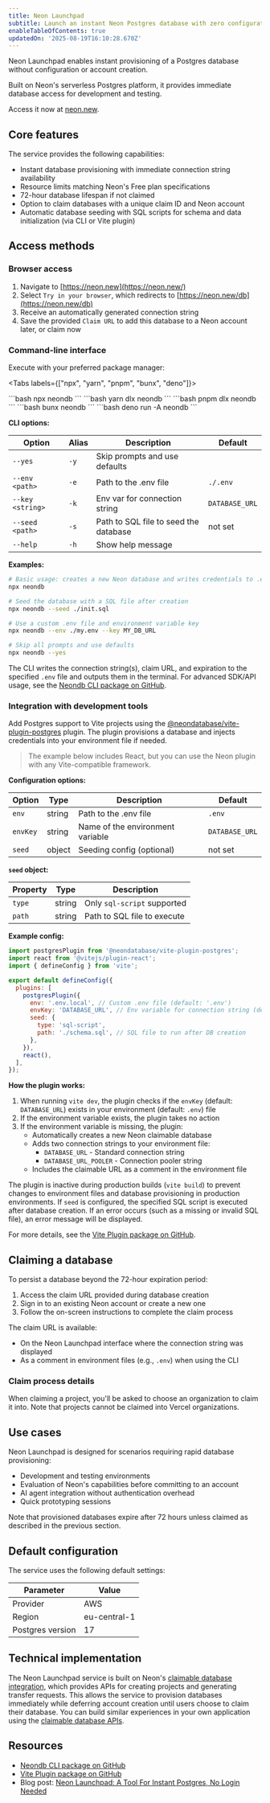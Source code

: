 ```yaml
---
title: Neon Launchpad
subtitle: Launch an instant Neon Postgres database with zero configuration
enableTableOfContents: true
updatedOn: '2025-08-19T16:10:28.670Z'
---
```


Neon Launchpad enables instant provisioning of a Postgres database without configuration or account creation.

Built on Neon's serverless Postgres platform, it provides immediate database access for development and testing.

Access it now at [neon.new](https://neon.new/).

## Core features

The service provides the following capabilities:

- Instant database provisioning with immediate connection string availability
- Resource limits matching Neon's Free plan specifications
- 72-hour database lifespan if not claimed
- Option to claim databases with a unique claim ID and Neon account
- Automatic database seeding with SQL scripts for schema and data initialization (via CLI or Vite plugin)

## Access methods

### Browser access

1. Navigate to [https://neon.new](https://neon.new/)
2. Select `Try in your browser`, which redirects to [https://neon.new/db](https://neon.new/db)
3. Receive an automatically generated connection string
4. Save the provided `Claim URL` to add this database to a Neon account later, or claim now

### Command-line interface

Execute with your preferred package manager:

<Tabs labels={["npx", "yarn", "pnpm", "bunx", "deno"]}>

<TabItem>
```bash
npx neondb
```
</TabItem>
<TabItem>
```bash
yarn dlx neondb
```
</TabItem>
<TabItem>
```bash
pnpm dlx neondb
```
</TabItem>
<TabItem>
```bash
bunx neondb
```
</TabItem>
<TabItem>
```bash
deno run -A neondb
```
</TabItem>
</Tabs>

**CLI options:**

| Option           | Alias | Description                           | Default        |
| ---------------- | ----- | ------------------------------------- | -------------- |
| `--yes`          | `-y`  | Skip prompts and use defaults         |                |
| `--env <path>`   | `-e`  | Path to the .env file                 | `./.env`       |
| `--key <string>` | `-k`  | Env var for connection string         | `DATABASE_URL` |
| `--seed <path>`  | `-s`  | Path to SQL file to seed the database | not set        |
| `--help`         | `-h`  | Show help message                     |                |

**Examples:**

```bash
# Basic usage: creates a new Neon database and writes credentials to .env
npx neondb

# Seed the database with a SQL file after creation
npx neondb --seed ./init.sql

# Use a custom .env file and environment variable key
npx neondb --env ./my.env --key MY_DB_URL

# Skip all prompts and use defaults
npx neondb --yes
```

The CLI writes the connection string(s), claim URL, and expiration to the specified `.env` file and outputs them in the terminal. For advanced SDK/API usage, see the [Neondb CLI package on GitHub](https://github.com/neondatabase/neondb-cli/tree/main/packages/neondb).

### Integration with development tools

Add Postgres support to Vite projects using the [@neondatabase/vite-plugin-postgres](https://www.npmjs.com/package/@neondatabase/vite-plugin-postgres) plugin. The plugin provisions a database and injects credentials into your environment file if needed.

> The example below includes React, but you can use the Neon plugin with any Vite-compatible framework.

**Configuration options:**

| Option   | Type   | Description                      | Default        |
| -------- | ------ | -------------------------------- | -------------- |
| `env`    | string | Path to the .env file            | `.env`         |
| `envKey` | string | Name of the environment variable | `DATABASE_URL` |
| `seed`   | object | Seeding config (optional)        | not set        |

**`seed` object:**

| Property | Type   | Description                 |
| -------- | ------ | --------------------------- |
| `type`   | string | Only `sql-script` supported |
| `path`   | string | Path to SQL file to execute |

**Example config:**

```js
import postgresPlugin from '@neondatabase/vite-plugin-postgres';
import react from '@vitejs/plugin-react';
import { defineConfig } from 'vite';

export default defineConfig({
  plugins: [
    postgresPlugin({
      env: '.env.local', // Custom .env file (default: '.env')
      envKey: 'DATABASE_URL', // Env variable for connection string (default: 'DATABASE_URL')
      seed: {
        type: 'sql-script',
        path: './schema.sql', // SQL file to run after DB creation
      },
    }),
    react(),
  ],
});
```

**How the plugin works:**

1. When running `vite dev`, the plugin checks if the `envKey` (default: `DATABASE_URL`) exists in your environment (default: `.env`) file
2. If the environment variable exists, the plugin takes no action
3. If the environment variable is missing, the plugin:
   - Automatically creates a new Neon claimable database
   - Adds two connection strings to your environment file:
     - `DATABASE_URL` - Standard connection string
     - `DATABASE_URL_POOLER` - Connection pooler string
   - Includes the claimable URL as a comment in the environment file

The plugin is inactive during production builds (`vite build`) to prevent changes to environment files and database provisioning in production environments. If `seed` is configured, the specified SQL script is executed after database creation. If an error occurs (such as a missing or invalid SQL file), an error message will be displayed.

For more details, see the [Vite Plugin package on GitHub](https://github.com/neondatabase/neondb-cli/tree/main/packages/vite-plugin-postgres).

## Claiming a database

To persist a database beyond the 72-hour expiration period:

1. Access the claim URL provided during database creation
2. Sign in to an existing Neon account or create a new one
3. Follow the on-screen instructions to complete the claim process

The claim URL is available:

- On the Neon Launchpad interface where the connection string was displayed
- As a comment in environment files (e.g., `.env`) when using the CLI

### Claim process details

When claiming a project, you'll be asked to choose an organization to claim it into. Note that projects cannot be claimed into Vercel organizations.

## Use cases

Neon Launchpad is designed for scenarios requiring rapid database provisioning:

- Development and testing environments
- Evaluation of Neon's capabilities before committing to an account
- AI agent integration without authentication overhead
- Quick prototyping sessions

Note that provisioned databases expire after 72 hours unless claimed as described in the previous section.

## Default configuration

The service uses the following default settings:

| Parameter        | Value        |
| ---------------- | ------------ |
| Provider         | AWS          |
| Region           | eu-central-1 |
| Postgres version | 17           |

## Technical implementation

The Neon Launchpad service is built on Neon's [claimable database integration](/docs/workflows/claimable-database-integration), which provides APIs for creating projects and generating transfer requests. This allows the service to provision databases immediately while deferring account creation until users choose to claim their database. You can build similar experiences in your own application using the [claimable database APIs](/docs/workflows/claimable-database-integration).

## Resources

- [Neondb CLI package on GitHub](https://github.com/neondatabase/neondb-cli/tree/main/packages/neondb)
- [Vite Plugin package on GitHub](https://github.com/neondatabase/neondb-cli/tree/main/packages/vite-plugin-postgres)
- Blog post: [Neon Launchpad: A Tool For Instant Postgres, No Login Needed](https://neon.com/blog/neon-launchpad)
